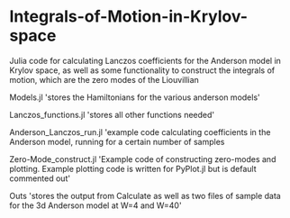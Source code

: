 # Integrals-of-Motion-in-Krylov-space

Julia code for calculating Lanczos coefficients for the Anderson model in Krylov space, as well as some functionality to construct the integrals of motion, which are the zero modes of the Liouvillian

Models.jl 
'stores the Hamiltonians for the various anderson models'

Lanczos_functions.jl 
'stores all other functions needed'

Anderson_Lanczos_run.jl 
'example code calculating coefficients in the Anderson model, running for a certain number of samples

Zero-Mode_construct.jl 
'Example code of constructing zero-modes and plotting. Example plotting code is written for PyPlot.jl but is default commented out'

Outs 
'stores the output from Calculate as well as two files of sample data for the 3d Anderson model at W=4 and W=40'
